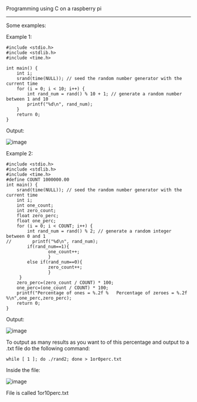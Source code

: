 Programming using C on a raspberry pi

---
Some examples:

Example 1:

```
#include <stdio.h>
#include <stdlib.h>
#include <time.h>

int main() {
    int i;
    srand(time(NULL)); // seed the random number generator with the current time
    for (i = 0; i < 10; i++) {
        int rand_num = rand() % 10 + 1; // generate a random number between 1 and 10
        printf("%d\n", rand_num);
    }
    return 0;
}
```

Output:

![image](https://user-images.githubusercontent.com/124895858/220927728-1fb00fea-ae48-4484-92bb-728858be7de0.png)

Example 2:

```
#include <stdio.h>
#include <stdlib.h>
#include <time.h>
#define COUNT 1000000.00
int main() {
    srand(time(NULL)); // seed the random number generator with the current time
    int i;
    int one_count;
    int zero_count;
    float zero_perc;
    float one_perc;
    for (i = 0; i < COUNT; i++) {
        int rand_num = rand() % 2; // generate a random integer between 0 and 1
//        printf("%d\n", rand_num);
        if(rand_num==1){
                one_count++;
                }
        else if(rand_num==0){
                zero_count++;
                }
     }
    zero_perc=(zero_count / COUNT) * 100;
    one_perc=(one_count / COUNT) * 100;
    printf("Percentage of ones = %.2f %   Percentage of zeroes = %.2f %\n",one_perc,zero_perc);
    return 0;
}
```

Output:

![image](https://user-images.githubusercontent.com/124895858/220928117-1cca4fe1-d96d-43d1-ba7e-15101798fd15.png)


To output as many results as you want to of this percentage and output to a .txt file do the following command:
 ```
 while [ 1 ]; do ./rand2; done > 1or0perc.txt
 ```
 
 Inside the file:
 
 ![image](https://user-images.githubusercontent.com/124895858/220928522-01345262-75fd-4afd-933f-1a2f99f9160c.png)

File is called 1or10perc.txt
